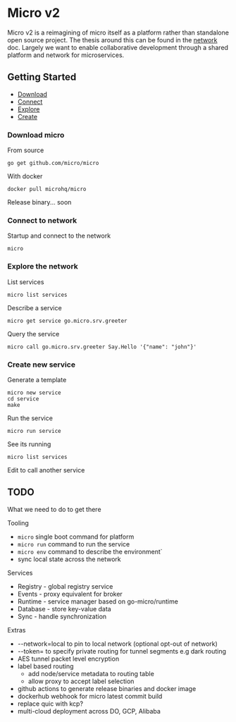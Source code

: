 # Micro v2

Micro v2 is a reimagining of micro itself as a platform rather than standalone open source project. 
The thesis around this can be found in the [network](https://github.com/micro/development/blob/master/network.md) doc. 
Largely we want to enable collaborative development through a shared platform and network for microservices.

## Getting Started

- [Download](#download-micro)
- [Connect](#connect-to-network)
- [Explore](#explore-the-network)
- [Create](#create-new-service)

### Download micro

From source

```
go get github.com/micro/micro
```

With docker

```
docker pull microhq/micro
```

Release binary... soon

### Connect to network

Startup and connect to the network

```
micro
```

### Explore the network

List services

```
micro list services
```

Describe a service

```
micro get service go.micro.srv.greeter
```

Query the service

```
micro call go.micro.srv.greeter Say.Hello '{"name": "john"}'
```

### Create new service

Generate a template

```
micro new service
cd service
make
```

Run the service

```
micro run service
```

See its running

```
micro list services
```

Edit to call another service

## TODO

What we need to do to get there

Tooling

- `micro` single boot command for platform
- `micro run` command to run the service
- `micro env` command to describe the environment`
- sync local state across the network

Services

- Registry - global registry service
- Events - proxy equivalent for broker
- Runtime - service manager based on go-micro/runtime
- Database - store key-value data
- Sync - handle synchronization

Extras

- --network=local to pin to local network (optional opt-out of network)
- --token= to specify private routing for tunnel segments e.g dark routing
- AES tunnel packet level encryption
- label based routing
  * add node/service metadata to routing table
  * allow proxy to accept label selection
- github actions to generate release binaries and docker image
- dockerhub webhook for micro latest commit build
- replace quic with kcp?
- multi-cloud deployment across DO, GCP, Alibaba
